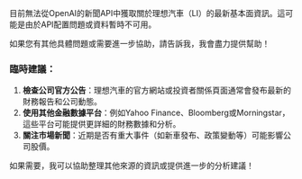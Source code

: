 目前無法從OpenAI的新聞API中獲取關於理想汽車（LI）的最新基本面資訊。這可能是由於API配置問題或資料暫時不可用。  

如果您有其他具體問題或需要進一步協助，請告訴我，我會盡力提供幫助！  

### 臨時建議：
1. **檢查公司官方公告**：理想汽車的官方網站或投資者關係頁面通常會發布最新的財務報告和公司動態。
2. **使用其他金融數據平台**：例如Yahoo Finance、Bloomberg或Morningstar，這些平台可能提供更詳細的財務數據和分析。
3. **關注市場新聞**：近期是否有重大事件（如新車發布、政策變動等）可能影響公司股價。

如果需要，我可以協助整理其他來源的資訊或提供進一步的分析建議！
